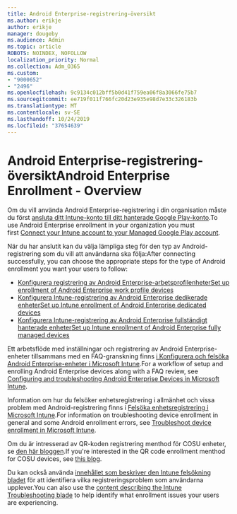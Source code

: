 ```yaml
---
title: Android Enterprise-registrering-översikt
ms.author: erikje
author: erikje
manager: dougeby
ms.audience: Admin
ms.topic: article
ROBOTS: NOINDEX, NOFOLLOW
localization_priority: Normal
ms.collection: Adm_O365
ms.custom:
- "9000652"
- "2496"
ms.openlocfilehash: 9c9134c012bff5b0d41f759ea06f8a3066fe75b7
ms.sourcegitcommit: ee719f011f766fc20d23e935e98d7e33c326183b
ms.translationtype: MT
ms.contentlocale: sv-SE
ms.lasthandoff: 10/24/2019
ms.locfileid: "37654639"
---
```

# <a name="android-enterprise-enrollment---overview"></a><span data-ttu-id="9af2d-102">Android Enterprise-registrering-översikt</span><span class="sxs-lookup"><span data-stu-id="9af2d-102">Android Enterprise Enrollment - Overview</span></span>

<span data-ttu-id="9af2d-103">Om du vill använda Android Enterprise-registrering i din organisation måste du först [ansluta ditt Intune-konto till ditt hanterade Google Play-konto](https://docs.microsoft.com/intune/enrollment/connect-intune-android-enterprise).</span><span class="sxs-lookup"><span data-stu-id="9af2d-103">To use Android Enterprise enrollment in your organization you must first [Connect your Intune account to your Managed Google Play account](https://docs.microsoft.com/intune/enrollment/connect-intune-android-enterprise).</span></span> 

<span data-ttu-id="9af2d-104">När du har anslutit kan du välja lämpliga steg för den typ av Android-registrering som du vill att användarna ska följa:</span><span class="sxs-lookup"><span data-stu-id="9af2d-104">After connecting successfully, you can choose the appropriate steps for the type of Android enrollment you want your users to follow:</span></span>

- [<span data-ttu-id="9af2d-105">Konfigurera registrering av Android Enterprise-arbetsprofilenheter</span><span class="sxs-lookup"><span data-stu-id="9af2d-105">Set up enrollment of Android Enterprise work profile devices</span></span>](https://docs.microsoft.com/intune/enrollment/android-work-profile-enroll)
- [<span data-ttu-id="9af2d-106">Konfigurera Intune-registrering av Android Enterprise dedikerade enheter</span><span class="sxs-lookup"><span data-stu-id="9af2d-106">Set up Intune enrollment of Android Enterprise dedicated devices</span></span>](https://docs.microsoft.com/intune/enrollment/android-kiosk-enroll)
- [<span data-ttu-id="9af2d-107">Konfigurera Intune-registrering av Android Enterprise fullständigt hanterade enheter</span><span class="sxs-lookup"><span data-stu-id="9af2d-107">Set up Intune enrollment of Android Enterprise fully managed devices</span></span>](https://docs.microsoft.com/intune/enrollment/android-fully-managed-enroll)

<span data-ttu-id="9af2d-108">Ett arbetsflöde med inställningar och registrering av Android Enterprise-enheter tillsammans med en FAQ-granskning finns [i Konfigurera och felsöka Android Enterprise-enheter i Microsoft Intune](https://support.microsoft.com/help/4476974/configuring-and-troubleshooting-android-enterprise-devices-in-intune).</span><span class="sxs-lookup"><span data-stu-id="9af2d-108">For a workflow of setup and enrolling Android Enterprise devices along with a FAQ review, see [Configuring and troubleshooting Android Enterprise Devices in Microsoft Intune](https://support.microsoft.com/help/4476974/configuring-and-troubleshooting-android-enterprise-devices-in-intune).</span></span>

<span data-ttu-id="9af2d-109">Information om hur du felsöker enhetsregistrering i allmänhet och vissa problem med Android-registrering finns i [Felsöka enhetsregistrering i Microsoft Intune](https://docs.microsoft.com/intune/enrollment/troubleshoot-device-enrollment-in-intune).</span><span class="sxs-lookup"><span data-stu-id="9af2d-109">For information on troubleshooting device enrollment in general and some Android enrollment errors, see [Troubleshoot device enrollment in Microsoft Intune](https://docs.microsoft.com/intune/enrollment/troubleshoot-device-enrollment-in-intune).</span></span>

<span data-ttu-id="9af2d-110">Om du är intresserad av QR-koden registrering menthod för COSU enheter, se [den här bloggen](https://techcommunity.microsoft.com/t5/Intune-Customer-Success/COSU-Configuration-and-Enrollment-using-the-QR-code-enrollment/ba-p/280184).</span><span class="sxs-lookup"><span data-stu-id="9af2d-110">If you're interested in the QR code enrollment menthod for COSU devices, see [this blog](https://techcommunity.microsoft.com/t5/Intune-Customer-Success/COSU-Configuration-and-Enrollment-using-the-QR-code-enrollment/ba-p/280184).</span></span>

<span data-ttu-id="9af2d-111">Du kan också använda [innehållet som beskriver den Intune felsökning bladet](https://docs.microsoft.com/intune/fundamentals/help-desk-operators) för att identifiera vilka registreringsproblem som användarna upplever.</span><span class="sxs-lookup"><span data-stu-id="9af2d-111">You can also use the [content describing the Intune Troubleshooting blade](https://docs.microsoft.com/intune/fundamentals/help-desk-operators) to help identify what enrollment issues your users are experiencing.</span></span>